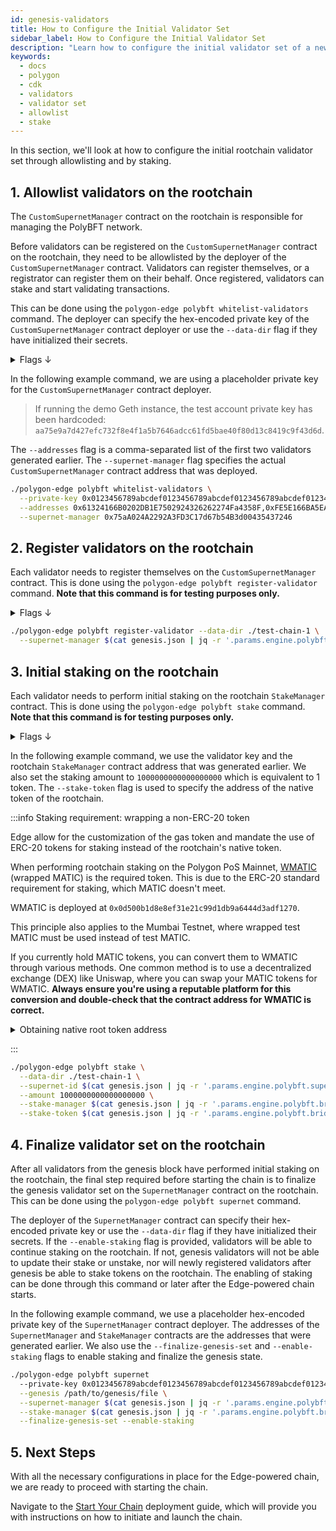 ```yaml
---
id: genesis-validators
title: How to Configure the Initial Validator Set
sidebar_label: How to Configure the Initial Validator Set
description: "Learn how to configure the initial validator set of a new Edge-powered chain with allowlists and staking."
keywords:
  - docs
  - polygon
  - cdk
  - validators
  - validator set
  - allowlist
  - stake
---
```


In this section, we'll look at how to configure the initial rootchain validator set through allowlisting and by staking.

## 1. Allowlist validators on the rootchain

The `CustomSupernetManager` contract on the rootchain is responsible for managing the PolyBFT network.

Before validators can be registered on the `CustomSupernetManager` contract on the rootchain, they need to be allowlisted by the deployer of the `CustomSupernetManager` contract. Validators can register themselves, or a registrator can register them on their behalf. Once registered, validators can stake and start validating transactions.

This can be done using the `polygon-edge polybft whitelist-validators` command. The deployer can specify the hex-encoded private key of the `CustomSupernetManager` contract deployer or use the `--data-dir` flag if they have initialized their secrets.

<details>
<summary>Flags ↓</summary>

| Flag              | Description                                                                                      | Example                                     |
| -----------------| ------------------------------------------------------------------------------------------------| ------------------------------------------- |
| `--private-key`     | Hex-encoded private key of the account that deploys the SupernetManager contract                | `--private-key <hex_encoded_rootchain_account_private_key_of_CustomSupernetManager_deployer>`             |
| `--addresses`       | Comma-separated list of hex-encoded addresses of validators to be whitelisted                   | `--addresses 0x8a98f47a9820e3f3a6C16f44194F1d7eCCe3A110,0x8a98f47a9820e3f3a6C16f44194F1d7eCCe3A110` |
| --supernet-manager| Address of the SupernetManager contract on the rootchain                                        | `--supernet-manager 0x3c6f8c6Fd90b2Bee1E78E2B2D1e7aB6cFf9Dc113` |
| `--data-dir`        | Directory for the Polygon Edge data if the local FS is used                                     | `--data-dir ./polygon-edge/data`             |
| `--jsonrpc`         | JSON-RPC interface                                                                              | `--jsonrpc 0.0.0.0:8545`                    |
| `--config`          | Path to the SecretsManager config file. If omitted, the local FS secrets manager is used        | `--config /path/to/config/file.yaml`        |

</details>

In the following example command, we are using a placeholder private key for the `CustomSupernetManager` contract deployer.

> If running the demo Geth instance, the test account private key has been hardcoded: `aa75e9a7d427efc732f8e4f1a5b7646adcc61fd5bae40f80d13c8419c9f43d6d`.

The `--addresses` flag is a comma-separated list of the first two validators generated earlier. The `--supernet-manager` flag specifies the actual `CustomSupernetManager` contract address that was deployed.

```bash
./polygon-edge polybft whitelist-validators \
  --private-key 0x0123456789abcdef0123456789abcdef0123456789abcdef0123456789abcdef \
  --addresses 0x61324166B0202DB1E7502924326262274Fa4358F,0xFE5E166BA5EA50c04fCa00b07b59966E6C2E9570 \
  --supernet-manager 0x75aA024A2292A3FD3C17d67b54B3d00435437246
```

## 2. Register validators on the rootchain

Each validator needs to register themselves on the `CustomSupernetManager` contract. This is done using the `polygon-edge polybft register-validator` command. **Note that this command is for testing purposes only.**

<details>
<summary>Flags ↓</summary>

| Flag                          | Description                                                                                                       | Example                                                |
| -----------------------------| ----------------------------------------------------------------------------------------------------------------- | ------------------------------------------------------ |
| `--config`                      | Path to the SecretsManager config file. If omitted, the local FS secrets manager is used.                          | `--config /path/to/config/file.yaml`                   |
| `--data-dir`                    | The directory path where the new validator key is stored.                                                         | `--data-dir /path/to/validator1`                       |                                                      |
| `--jsonrpc`                     | The JSON-RPC interface. Default is `0.0.0.0:8545`.                                                                 | `--jsonrpc 0.0.0.0:8545`                              |
| `--supernet-manager`            | Address of the SupernetManager contract on the rootchain.                                                          | `--supernet-manager 0x75aA024A2292A3FD3C17d67b54B3d00435437246`      |

</details>

```bash
./polygon-edge polybft register-validator --data-dir ./test-chain-1 \
  --supernet-manager $(cat genesis.json | jq -r '.params.engine.polybft.bridge.customSupernetManagerAddr')
```

## 3. Initial staking on the rootchain

Each validator needs to perform initial staking on the rootchain `StakeManager` contract. This is done using the `polygon-edge polybft stake` command. **Note that this command is for testing purposes only.**

<details>
<summary>Flags ↓</summary>

|| Flag                          | Description                                                                      | Example                                  |
| -----------------------------| --------------------------------------------------------------------------------- | ---------------------------------------- |
| `--amount `                     | The amount to stake                                                            | `--amount 5000000000000000000`           |
| `--supernet-id`                 | The ID of the supernet provided by stake manager on supernet registration      | `--chain-id 100`                         |
| `--config `                     | The path to the SecretsManager config file                                     | `--config /path/to/config/file.yaml`     |
| `--data-dir`                    | The directory for the Polygon Edge data                                        | `--data-dir ./polygon-edge/data`         |
| `--jsonrpc`                     | The JSON-RPC interface                                                         | `--jsonrpc 0.0.0.0:8545`                |
| `--stake-token `                | The address of ERC20 Token used for staking on rootchain                       | `--native-root-token 0x<token_address>`  |
| `--stake-manager`               | The address of the stake manager contract                                      | `--stake-manager 0x<manager_address>`   |

</details>

In the following example command, we use the validator key and the rootchain `StakeManager` contract address that was generated earlier. We also set the staking amount to `1000000000000000000` which is equivalent to 1 token. The `--stake-token` flag is used to specify the address of the native token of the rootchain.

:::info Staking requirement: wrapping a non-ERC-20 token

Edge allow for the customization of the gas token and mandate the use of ERC-20 tokens for staking instead of the rootchain's native token.

When performing rootchain staking on the Polygon PoS Mainnet, [<ins>WMATIC</ins>](https://polygonscan.com/token/0x0d500b1d8e8ef31e21c99d1db9a6444d3adf1270?a=0x68b3465833fb72a70ecdf485e0e4c7bd8665fc45) (wrapped MATIC) is the required token. This is due to the ERC-20 standard requirement for staking, which MATIC doesn't meet.

WMATIC is deployed at `0x0d500b1d8e8ef31e21c99d1db9a6444d3adf1270`.

This principle also applies to the Mumbai Testnet, where wrapped test MATIC must be used instead of test MATIC.

If you currently hold MATIC tokens, you can convert them to WMATIC through various methods. One common method is to use a decentralized exchange (DEX) like Uniswap, where you can swap your MATIC tokens for WMATIC. **Always ensure you're using a reputable platform for this conversion and double-check that the contract address for WMATIC is correct.**

<details>
<summary>Obtaining native root token address</summary>

For example, if you are using the Mumbai test network, you can obtain the address of the MATIC testnet token by sending a POST request to the Mumbai network's JSON-RPC endpoint:

```bash
curl <mumbai-rpc-endpoint> \
  -X POST \
  -H "Content-Type: application/json" \
  --data '{"jsonrpc":"2.0","method":"eth_call","params":[{"to":"<token-contract-address>","data":"0x06fdde03"},"latest"],"id":1}'
```

</details>

:::

```bash
./polygon-edge polybft stake \
  --data-dir ./test-chain-1 \
  --supernet-id $(cat genesis.json | jq -r '.params.engine.polybft.supernetID') \
  --amount 1000000000000000000 \
  --stake-manager $(cat genesis.json | jq -r '.params.engine.polybft.bridge.stakeManagerAddr') \
  --stake-token $(cat genesis.json | jq -r '.params.engine.polybft.bridge.stakeTokenAddr') \
```

## 4. Finalize validator set on the rootchain

After all validators from the genesis block have performed initial staking on the rootchain, the final step required before starting the chain is to finalize the genesis validator set on the `SupernetManager` contract on the rootchain. This can be done using the `polygon-edge polybft supernet` command.

The deployer of the `SupernetManager` contract can specify their hex-encoded private key or use the `--data-dir` flag if they have initialized their secrets. If the `--enable-staking` flag is provided, validators will be able to continue staking on the rootchain. If not, genesis validators will not be able to update their stake or unstake, nor will newly registered validators after genesis be able to stake tokens on the rootchain. The enabling of staking can be done through this command or later after the Edge-powered chain starts.

In the following example command, we use a placeholder hex-encoded private key of the `SupernetManager` contract deployer. The addresses of the `SupernetManager` and `StakeManager` contracts are the addresses that were generated earlier. We also use the `--finalize-genesis-set` and `--enable-staking` flags to enable staking and finalize the genesis state.

```bash
./polygon-edge polybft supernet 
  --private-key 0x0123456789abcdef0123456789abcdef0123456789abcdef0123456789abcdef \
  --genesis /path/to/genesis/file \
  --supernet-manager $(cat genesis.json | jq -r '.params.engine.polybft.bridge.customSupernetManagerAddr') \
  --stake-manager $(cat genesis.json | jq -r '.params.engine.polybft.bridge.stakeManagerAddr') \
  --finalize-genesis-set --enable-staking
```

## 5. Next Steps

With all the necessary configurations in place for the Edge-powered chain, we are ready to proceed with starting the chain.

Navigate to the [<ins>Start Your Chain</ins>](/docs/edge/operate/deploy/start-chain.md) deployment guide, which will provide you with instructions on how to initiate and launch the chain.
